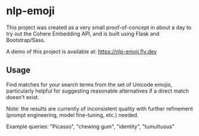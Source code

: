 # nlp-emoji

This project was created as a very small proof-of-concept in about a day to try out the Cohere Embedding API, and is built using Flask and Bootstrap/Sass.

A demo of this project is available at: https://nlp-emoji.fly.dev

## Usage
Find matches for your search terms from the set of Unicode emojis, particularly helpful for suggesting reasonable alternatives if a direct match doesn't exist. 

Note: the results are currently of inconsistent quality with further refinement (prompt engineering, model fine-tuning, etc.) needed.

Example queries: "Picasso", "chewing gum", "identity", "tumultuous"
